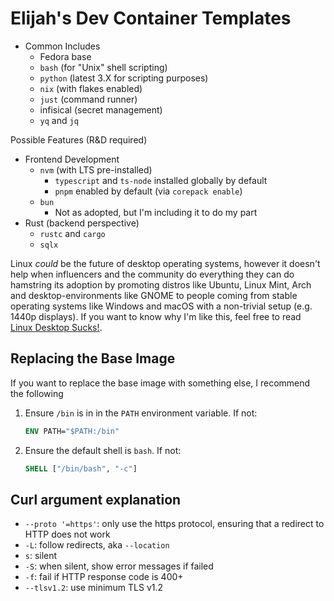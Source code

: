 # Elijah's Dev Container Templates

- Common Includes
  - Fedora base
  - `bash` (for "Unix" shell scripting)
  - `python` (latest 3.X for scripting purposes)
  - `nix` (with flakes enabled)
  - `just` (command runner)
  - infisical (secret management)
  - `yq` and `jq`

Possible Features (R&D required)

- Frontend Development
  - `nvm` (with LTS pre-installed)
    - `typescript` and `ts-node` installed globally by default
    - `pnpm` enabled by default (via `corepack enable`)
  - `bun`
    - Not as adopted, but I'm including it to do my part
- Rust (backend perspective)
  - `rustc` and `cargo`
  - `sqlx`

Linux _could_ be the future of desktop operating systems, however it doesn't help when influencers and the community do everything they can do hamstring its adoption by promoting distros like Ubuntu, Linux Mint, Arch and desktop-environments like GNOME to people coming from stable operating systems like Windows and macOS with a non-trivial setup (e.g. 1440p displays). If you want to know why I'm like this, feel free to read [Linux Desktop Sucks!](https://blog.elijahlopez.ca/posts/linux-desktop-sucks/).

## Replacing the Base Image

If you want to replace the base image with something else, I recommend the following

1. Ensure `/bin` is in in the `PATH` environment variable. If not:

    ```Dockerfile
    ENV PATH="$PATH:/bin"
    ```

2. Ensure the default shell is `bash`. If not:

    ```Dockerfile
    SHELL ["/bin/bash", "-c"]
    ```

## Curl argument explanation

- `--proto '=https'`: only use the https protocol, ensuring that a redirect to HTTP does not work
- `-L`: follow redirects, aka `--location`
- `s`: silent
- `-S`: when silent, show error messages if failed
- `-f`: fail if HTTP response code is 400+
- `--tlsv1.2`: use minimum TLS v1.2
